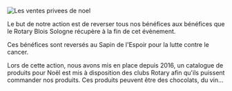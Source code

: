 ![Les ventes privees de noel](img/actions/ventes_privees_noel/projVP.jpg)

Le but de notre action est de reverser tous nos bénéfices aux bénéfices que le Rotary Blois Sologne récupère à la fin
  de cet évènement.

Ces bénéfices sont reversés au Sapin de l'Espoir pour la lutte contre le cancer.

Lors de cette action, nous avons mis en place depuis 2016, un catalogue de produits pour Noël est mis à disposition
  des clubs Rotary afin qu'ils puissent commander nos produits. Ces produits peuvent être des chocolats, du vin... 
